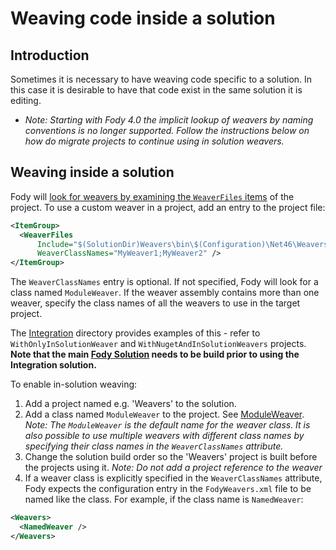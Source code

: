 # Weaving code inside a solution


## Introduction

Sometimes it is necessary to have weaving code specific to a solution. In this case it is desirable to have that code exist in the same solution it is editing.

- _Note: Starting with Fody 4.0 the implicit lookup of weavers by naming conventions is no longer supported. 
  Follow the instructions below on how do migrate projects to continue using in solution weavers._


## Weaving inside a solution

Fody will [look for weavers by examining the `WeaverFiles` items](addin-search-paths.md) of the project. To use a custom weaver in a project, add an entry to the project file:

```xml
<ItemGroup>
  <WeaverFiles
      Include="$(SolutionDir)Weavers\bin\$(Configuration)\Net46\Weavers.dll"
      WeaverClassNames="MyWeaver1;MyWeaver2" />
</ItemGroup>
```

The `WeaverClassNames` entry is optional. If not specified, Fody will look for a class named `ModuleWeaver`.
If the weaver assembly contains more than one weaver, specify the class names of all the weavers to use in the target project.

The [Integration](https://github.com/Fody/Fody/tree/master/Integration) directory provides examples of this - refer to `WithOnlyInSolutionWeaver` and `WithNugetAndInSolutionWeavers` projects. **Note that the main [Fody Solution](https://github.com/Fody/Fody/blob/master/Fody.sln) needs to be build prior to using the Integration solution.**

To enable in-solution weaving:

  1. Add a project named e.g. 'Weavers' to the solution.
  1. Add a class named `ModuleWeaver` to the project. See [ModuleWeaver](ModuleWeaver).
     _Note: The `ModuleWeaver` is the default name for the weaver class. It is also possible to use multiple weavers with different class names by specifying their class names in the `WeaverClassNames` attribute._
  1. Change the solution build order so the 'Weavers' project is built before the projects using it.
     _Note: Do not add a project reference to the weaver_
  1. If a weaver class is explicitly specified in the `WeaverClassNames` attribute, Fody expects the configuration entry in the `FodyWeavers.xml` file to be named like the class. For example, if the class name is `NamedWeaver`:

```xml
<Weavers>
  <NamedWeaver />
</Weavers>
```